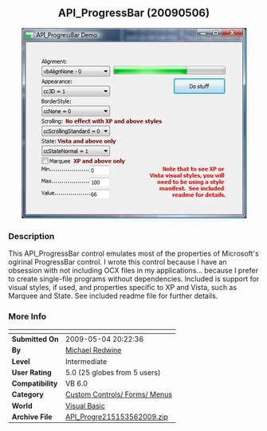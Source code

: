 ﻿<div align="center">

## API\_ProgressBar \(20090506\)

<img src="PIC200956551121035.jpg">
</div>

### Description

This API_ProgressBar control emulates most of the properties of Microsoft's ogirinal ProgressBar control. I wrote this control because I have an obsession with not including OCX files in my applications... because I prefer to create single-file programs without dependencies. Included is support for visual styles, if used, and properties specific to XP and Vista, such as Marquee and State. See included readme file for further details.
 
### More Info
 


<span>             |<span>
---                |---
**Submitted On**   |2009-05-04 20:22:36
**By**             |[Michael Redwine](https://github.com/Planet-Source-Code/PSCIndex/blob/master/ByAuthor/michael-redwine.md)
**Level**          |Intermediate
**User Rating**    |5.0 (25 globes from 5 users)
**Compatibility**  |VB 6\.0
**Category**       |[Custom Controls/ Forms/  Menus](https://github.com/Planet-Source-Code/PSCIndex/blob/master/ByCategory/custom-controls-forms-menus__1-4.md)
**World**          |[Visual Basic](https://github.com/Planet-Source-Code/PSCIndex/blob/master/ByWorld/visual-basic.md)
**Archive File**   |[API\_Progre215153562009\.zip](https://github.com/Planet-Source-Code/michael-redwine-api-progressbar-20090506__1-72070/archive/master.zip)








